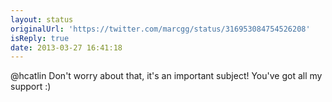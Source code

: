 ```yaml
---
layout: status
originalUrl: 'https://twitter.com/marcgg/status/316953084754526208'
isReply: true
date: 2013-03-27 16:41:18
---
```


@hcatlin Don't worry about that, it's an important subject! You've got all my support :)
